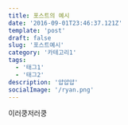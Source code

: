 ```yaml
---
title: 포스트의 예시
date: '2016-09-01T23:46:37.121Z'
template: 'post'
draft: false
slug: '포스트예시'
category: '카테고리1'
tags:
  - '태그1'
  - '태그2'
description: '얍얍얍'
socialImage: '/ryan.png'
---
```


이러쿵저러쿵
